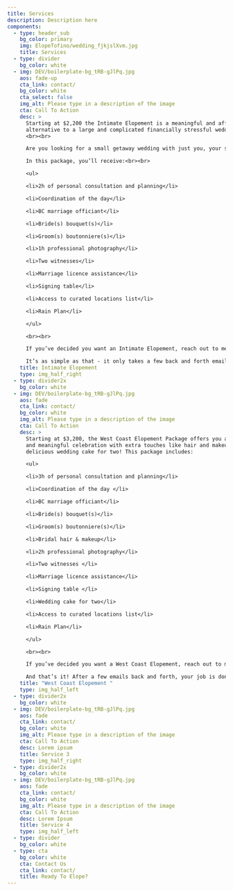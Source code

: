 ```yaml
---
title: Services
description: Description here
components:
  - type: header_sub
    bg_color: primary
    img: ElopeTofino/wedding_fjkjslXvm.jpg
    title: Services
  - type: divider
    bg_color: white
  - img: DEV/boilerplate-bg_tRB-gJlPq.jpg
    aos: fade-up
    cta_link: contact/
    bg_color: white
    cta_select: false
    img_alt: Please type in a description of the image
    cta: Call To Action
    desc: >
      Starting at $2,200 the Intimate Elopement is a meaningful and affordable
      alternative to a large and complicated financially stressful wedding.
      <br><br>

      Are you looking for a small getaway wedding with just you, your spouse to be, and two witnesses? If yes, then the Intimate Elopement package is the perfect choice for you! <br><br>

      In this package, you’ll receive:<br><br>

      <ul>

      <li>2h of personal consultation and planning</li>

      <li>Coordination of the day</li> 

      <li>BC marriage officiant</li>

      <li>Bride(s) bouquet(s)</li>

      <li>Groom(s) boutonniere(s)</li>

      <li>1h professional photography</li>

      <li>Two witnesses</li>

      <li>Marriage licence assistance</li>

      <li>Signing table</li>

      <li>Access to curated locations list</li>

      <li>Rain Plan</li>

      </ul>

      <br><br>

      If you’ve decided you want an Intimate Elopement, reach out to me and I’ll get back to you with more information. I’ll confirm details with you based on my availability and ask you some questions to get to know you better to help personalize your elopement package. <br><br>

      It’s as simple as that - it only takes a few back and forth emails and your job is done! I’ll start talking to vendors and work out all the details. You just need to book your accommodation and arrive the day before your stress-free wedding, ready to enjoy your intimate celebration! 
    title: Intimate Elopement
    type: img_half_right
  - type: divider2x
    bg_color: white
  - img: DEV/boilerplate-bg_tRB-gJlPq.jpg
    aos: fade
    cta_link: contact/
    bg_color: white
    img_alt: Please type in a description of the image
    cta: Call To Action
    desc: >
      Starting at $3,200, the West Coast Elopement Package offers you a small
      and meaningful celebration with extra touches like hair and makeup, and a
      delicious wedding cake for two! This package includes:

      <ul>

      <li>3h of personal consultation and planning</li> 

      <li>Coordination of the day </li>

      <li>BC marriage officiant</li>

      <li>Bride(s) bouquet(s)</li>

      <li>Groom(s) boutonniere(s)</li> 

      <li>Bridal hair & makeup</li>

      <li>2h professional photography</li>

      <li>Two witnesses </li>

      <li>Marriage licence assistance</li>

      <li>Signing table </li>

      <li>Wedding cake for two</li>

      <li>Access to curated locations list</li>

      <li>Rain Plan</li>

      </ul>

      <br><br>

      If you’ve decided you want a West Coast Elopement, reach out to me and I’ll get back to you with more information. I’ll confirm details with you based on my availability and ask you some questions to get to know you better to help personalize your elopement package. Choose your favourite flowers, your choice of cake, and your favourite location. <br><br>

      And that’s it! After a few emails back and forth, your job is done. I’ll take care of the rest. You just need to book your accommodation and arrive the day before your stress-free wedding, ready to enjoy your intimate celebration! 
    title: "West Coast Elopement "
    type: img_half_left
  - type: divider2x
    bg_color: white
  - img: DEV/boilerplate-bg_tRB-gJlPq.jpg
    aos: fade
    cta_link: contact/
    bg_color: white
    img_alt: Please type in a description of the image
    cta: Call To Action
    desc: Lorem ipsum
    title: Service 3
    type: img_half_right
  - type: divider2x
    bg_color: white
  - img: DEV/boilerplate-bg_tRB-gJlPq.jpg
    aos: fade
    cta_link: contact/
    bg_color: white
    img_alt: Please type in a description of the image
    cta: Call To Action
    desc: Lorem Ipsum
    title: Service 4
    type: img_half_left
  - type: divider
    bg_color: white
  - type: cta
    bg_color: white
    cta: Contact Us
    cta_link: contact/
    title: Ready To Elope?
---
```

